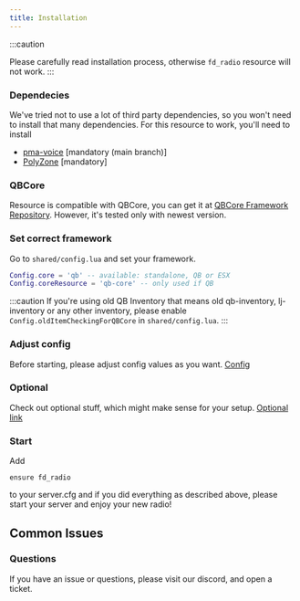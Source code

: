 ```yaml
---
title: Installation
---
```


:::caution

Please carefully read installation process, otherwise `fd_radio` resource will not work.
:::

### Dependecies

We've tried not to use a lot of third party dependencies, so you won't need to install that many dependencies. For this resource to work, you'll need to install
- [pma-voice](https://github.com/AvarianKnight/pma-voice) [mandatory (main branch)]
- [PolyZone](https://github.com/mkafrin/PolyZone) [mandatory]

### QBCore
Resource is compatible with QBCore, you can get it at [QBCore Framework Repository](https://github.com/qbcore-framework). However, it's tested only with newest version.

### Set correct framework
Go to `shared/config.lua` and set your framework.
```lua
Config.core = 'qb' -- available: standalone, QB or ESX
Config.coreResource = 'qb-core' -- only used if QB
```
:::caution
If you're using old QB Inventory that means old qb-inventory, lj-inventory or any other inventory, please enable `Config.oldItemCheckingForQBCore` in `shared/config.lua`.
:::

### Adjust config
Before starting, please adjust config values as you want. [Config](/docs/fd_radio/config.md)

### Optional
Check out optional stuff, which might make sense for your setup. [Optional link](/docs/fd_radio/optional)

### Start

Add
```
ensure fd_radio
```
to your server.cfg and if you did everything as described above, please start your server and enjoy your new radio!

## Common Issues

### Questions

If you have an issue or questions, please visit our discord, and open a ticket.
